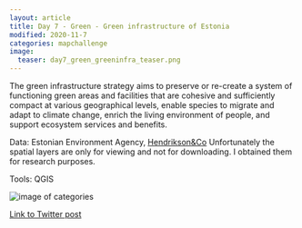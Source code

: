 ```yaml
---
layout: article
title: Day 7 - Green - Green infrastructure of Estonia
modified: 2020-11-7
categories: mapchallenge
image:
  teaser: day7_green_greeninfra_teaser.png
---
```


The green infrastructure strategy aims to preserve or re-create a system of functioning green areas
and facilities that are cohesive and sufficiently compact at various geographical levels, enable species
to migrate and adapt to climate change, enrich the living environment of people, and support ecosystem services and benefits.

Data: Estonian Environment Agency, [Hendrikson&Co](https://hendrikson.ee/maps/Rohev%c3%b5rgustiku-andmebaas/) 
Unfortunately the spatial layers are only for viewing and not for downloading. I obtained them for research purposes.

Tools: QGIS



![image of categories](../../images/day7_green_greeninfra.png)

[Link to Twitter post](https://twitter.com/evelynuuemaa/status/1324636892256763904)
